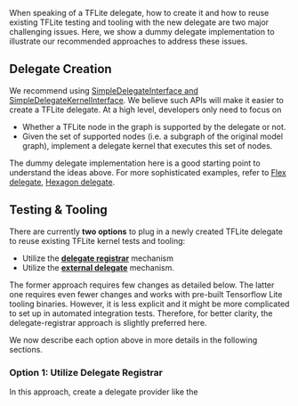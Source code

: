 When speaking of a TFLite delegate, how to create it and how to reuse existing
TFLite testing and tooling with the new delegate are two major challenging
issues. Here, we show a dummy delegate implementation to illustrate our
recommended approaches to address these issues.

## Delegate Creation

We recommend using
[SimpleDelegateInterface and SimpleDelegateKernelInterface](https://github.com/tensorflow/tensorflow/blob/master/tensorflow/lite/delegates/utils/simple_delegate.h).
We believe such APIs will make it easier to create a TFLite delegate. At a high
level, developers only need to focus on

* Whether a TFLite node in the graph is supported by the delegate or not.
* Given the set of supported nodes (i.e. a subgraph of the original model
graph), implement a delegate kernel that executes this set of nodes.

The dummy delegate implementation here is a good starting point to understand
the ideas above. For more sophisticated examples, refer to [Flex delegate](https://github.com/tensorflow/tensorflow/tree/master/tensorflow/lite/delegates/flex),
    [Hexagon delegate](https://github.com/tensorflow/tensorflow/tree/master/tensorflow/lite/delegates/hexagon).

## Testing & Tooling

There are currently **two options** to plug in a newly created TFLite delegate
to reuse existing TFLite kernel tests and tooling:

- Utilize the **[delegate registrar](https://github.com/tensorflow/tensorflow/tree/master/tensorflow/lite/tools/delegates)**
mechanism
- Utilize the
**[external delegate](https://github.com/tensorflow/tensorflow/tree/master/tensorflow/lite/delegates/external)**
mechanism.

The former approach requires few changes as detailed below. The latter one
requires even fewer changes and works with pre-built Tensorflow Lite tooling
binaries. However, it is less explicit and it might be more complicated to set
up in automated integration tests. Therefore, for better clarity, the
delegate-registrar approach is slightly preferred here.

We now describe each option above in more details in the following sections.

### Option 1: Utilize Delegate Registrar
In this approach, create a delegate provider like the
[`dummy_delegate_provider.cc`](https://github.com/tensorflow/tensorflow/blob/master/tensorflow/lite/delegates/utils/dummy_delegate/dummy_delegate_provider.cc)
here, and then add it as an extra dependency when building the binary. Refer
[here](https://github.com/tensorflow/tensorflow/tree/master/tensorflow/lite/tools/delegates)
for more delegate provider examples. Now we look at using this provider for
testing and evaluation.

#### Kernel Tests
Tests referred here are defined in [tensorflow/lite/kernels](https://github.com/tensorflow/tensorflow/blob/master/tensorflow/lite/kernels).
They are based on the
 [test_util library](https://github.com/tensorflow/tensorflow/blob/master/tensorflow/lite/kernels/test_util.h)
 and the [testing main function stub](https://github.com/tensorflow/tensorflow/blob/master/tensorflow/lite/kernels/test_main.cc).

To plug in the newly created delegate and reuse these tests, simply add the
created delegate provider as an extra dependency to
[`test_util_delegate_providers`](https://github.com/tensorflow/tensorflow/blob/f09dc5cf6e7fde978f9891638f529cd52a3c878f/tensorflow/lite/kernels/BUILD#L203)
and remove others that are not relevant, like the following:

```
cc_library(
    name = "tflite_driver_delegate_providers",
    deps = [
        # Existing delegate providers that might be still relevant.
        ":dummy_delegate_provider",
    ],
    alwayslink = 1,
)
```

Then build a kernel test, and specify the commandline flags defined in the
delegate provider when executing the test. Take this case as an example,

```
bazel build -c opt tensorflow/lite/kernels:add_test

# Setting --use_dummy_delegate=true will apply the dummy delegate to the
# TFLite model graph
bazel-bin/tensorflow/lite/kernels/add_test --use_dummy_delegate=true
```

#### Benchmark and Task Evaluation Tools

In TFLite, we have developed
[model benchmark tool](https://github.com/tensorflow/tensorflow/tree/master/tensorflow/lite/tools/benchmark)
and
[evaluation tools](https://github.com/tensorflow/tensorflow/tree/master/tensorflow/lite/tools/evaluation/tasks)
that already have integrated existing various TFLite delegates. To reuse these
tools for the new delegate, similar to the kernel testing above, we simply add
the created delegate provider as an additional dependency when building the
binary. See rules in the
[BUILD](https://github.com/tensorflow/tensorflow/blob/master/tensorflow/lite/delegates/utils/BUILD)
file for details.

Take reusing the TFLite model benchmark tool as an example, after the delegate
provider is created, define the BUILD rule like the following:

```
cc_binary(
    name = "benchmark_model_plus_dummy_delegate",
    copts = tflite_copts(),
    linkopts = task_linkopts(),
    deps = [
        # Simply add the delegate provider as an extra dep.
        ":dummy_delegate_provider",
        "//tensorflow/lite/tools/benchmark:benchmark_model_main",
    ],
)
```

Now build the binary, and specify the commandline flags defined in this new
delegate provider and others detailed in the benchmark model tool
[doc](https://github.com/tensorflow/tensorflow/blob/master/tensorflow/lite/tools/benchmark/README.md)
when running the benchmark tool like the following:

```
bazel build -c opt tensorflow/lite/delegates/utils/dummy_delegate:benchmark_model_plus_dummy_delegate

# Setting --use_dummy_delegate=true will apply the dummy delegate to the
# TFLite model graph.
bazel-bin/tensorflow/lite/delegates/utils/dummy_delegate/benchmark_model_plus_dummy_delegate --graph=/tmp/mobilenet-v2.tflite --use_dummy_delegate=true

```

### Option 2: Utilize Tensorflow Lite External Delegate
In this **alternative approach to reuse existing Tensorflow Lite kernel testing
and tooling**, we first create an external delegate adaptor like the [`external_delegate_adaptor.cc`](https://github.com/tensorflow/tensorflow/blob/master/tensorflow/lite/delegates/utils/dummy_delegate/external_delegate_adaptor.cc) here, and create the corresponding BUILD target
to build a dynamic library.

Afterwards, one could build binaries or use pre-built ones to run with the
dummy delegate as long as the binary is linked with the
[`external_delegate_provider`](https://github.com/tensorflow/tensorflow/blob/8c6f2d55762f3fc94f98fdd8b3c5d59ee1276dba/tensorflow/lite/tools/delegates/BUILD#L145-L159)
library which supports command-line flags as described
[here](https://github.com/tensorflow/tensorflow/tree/master/tensorflow/lite/tools/delegates#external-delegate-provider).
Note this external delegate provider has already been linked to existing testing
and tooling binaries.

For example, the following illustrates how to benchmark the dummy delegate here
via this external-delegate approach. We could use similar commands for testing
and evaluation tools.

```
bazel build -c opt tensorflow/lite/delegates/utils/dummy_delegate:dummy_external_delegate.so

# Copy the .so file to the directory that the external delegate will be loaded
# from at your choice.
cp bazel-bin/tensorflow/lite/delegates/utils/dummy_delegate/dummy_external_delegate.so /tmp

bazel build -c opt tensorflow/lite/tools/benchmark:benchmark_model

# Setting a non-empty --external_delegate_path value will trigger applying
# the external delegate during runtime.
bazel-bin/tensorflow/lite/tools/benchmark/benchmark_model \
  --graph=/tmp/mobilenet-v2.tflite \
  --external_delegate_path=/tmp/dummy_external_delegate.so \
  --external_delegate_options='error_during_init:true;error_during_prepare:true'
```

It is worth noting the *external delegate* is the corresponding C++
implementation of the *delegate* in Tensorflow Lite Python binding as shown
[here](https://github.com/tensorflow/tensorflow/blob/7145fc0e49be01ef6943f4df386ce38567e37797/tensorflow/lite/python/interpreter.py#L42).
Therefore, the dynamic external delegate adaptor library created here could be
directly used with Tensorflow Lite Python APIs.

More detailed guide on TFLite delegate is coming soon.
